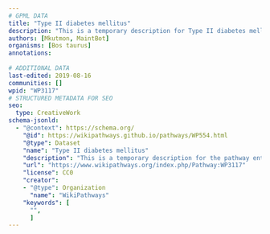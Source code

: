 ```yaml
---
# GPML DATA
title: "Type II diabetes mellitus"
description: "This is a temporary description for Type II diabetes mellitus"
authors: [Mkutmon, MaintBot]
organisms: [Bos taurus]
annotations:
  
# ADDITIONAL DATA
last-edited: 2019-08-16
communities: []
wpid: "WP3117"
# STRUCTURED METADATA FOR SEO
seo:
  type: CreativeWork
schema-jsonld:
  - "@context": https://schema.org/
    "@id": https://wikipathways.github.io/pathways/WP554.html
    "@type": Dataset
    "name": "Type II diabetes mellitus"
    "description": "This is a temporary description for the pathway entitled: Type II diabetes mellitus"
    "url": "https://www.wikipathways.org/index.php/Pathway:WP3117"
    "license": CC0
    "creator":
    - "@type": Organization
      "name": "WikiPathways"
    "keywords": [
      "",
      ]
---
```

